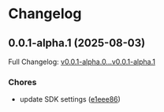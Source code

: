 # Changelog

## 0.0.1-alpha.1 (2025-08-03)

Full Changelog: [v0.0.1-alpha.0...v0.0.1-alpha.1](https://github.com/relferreira/fashn-typescript-sdk/compare/v0.0.1-alpha.0...v0.0.1-alpha.1)

### Chores

* update SDK settings ([e1eee86](https://github.com/relferreira/fashn-typescript-sdk/commit/e1eee864e55b50e98d9a109c0ad18d8d3969dc6d))
